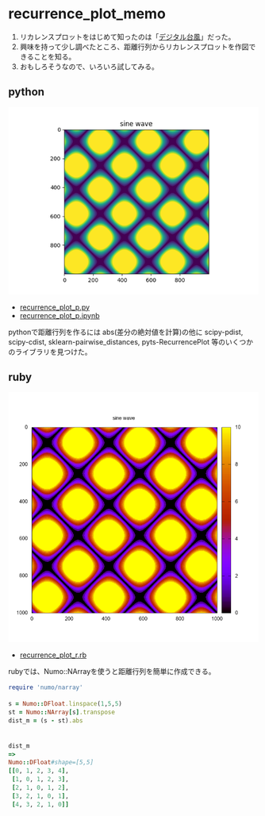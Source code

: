 # recurrence_plot_memo

1. リカレンスプロットをはじめて知ったのは「[デジタル台風](http://agora.ex.nii.ac.jp/digital-typhoon/)」だった。
2. 興味を持って少し調べたところ、距離行列からリカレンスプロットを作図できることを知る。
3. おもしろそうなので、いろいろ試してみる。

## python

![recurrence_plot_py.png](./recurrence_plot_py.png)

*  [recurrence_plot_p.py](./recurrence_plot_p.py)
*  [recurrence_plot_p.ipynb](./recurrence_plot_p.ipynb)

pythonで距離行列を作るには abs(差分の絶対値を計算)の他に scipy-pdist, scipy-cdist, sklearn-pairwise_distances, pyts-RecurrencePlot 等のいくつかのライブラリを見つけた。


## ruby

![recurrence_plot_rb.png](./recurrence_plot_rb.png)

*  [recurrence_plot_r.rb](./recurrence_plot_r.rb)

rubyでは、Numo::NArrayを使うと距離行列を簡単に作成できる。

``` ruby
require 'numo/narray'

s = Numo::DFloat.linspace(1,5,5)
st = Numo::NArray[s].transpose
dist_m = (s - st).abs


dist_m
=>
Numo::DFloat#shape=[5,5]
[[0, 1, 2, 3, 4],
 [1, 0, 1, 2, 3],
 [2, 1, 0, 1, 2],
 [3, 2, 1, 0, 1],
 [4, 3, 2, 1, 0]]
```



